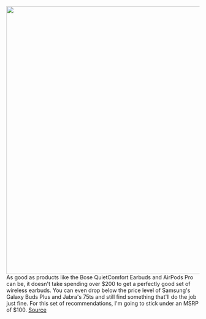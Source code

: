 <img src='https://cdn.vox-cdn.com/thumbor/ceA_kS82ptMN_PTq0HJJF4I2Tqg=/0x0:3320x1868/1200x675/filters:focal(1395x669:1925x1199)/cdn.vox-cdn.com/uploads/chorus_image/image/67828045/composite.0.jpg' width='700px' /><br/>
As good as products like the Bose QuietComfort Earbuds and AirPods Pro can be, it doesn't take spending over $200 to get a perfectly good set of wireless earbuds. You can even drop below the price level of Samsung's Galaxy Buds Plus and Jabra's 75ts and still find something that'll do the job just fine. For this set of recommendations, I'm going to stick under an MSRP of $100.
<a href='https://www.theverge.com/21575716/best-cheap-wireless-earbuds-budget'> Source <a/>